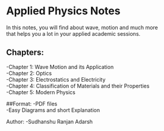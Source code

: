# Applied Physics Notes
In this notes, you will find about wave, motion and much more <br> that helps you a lot in your applied academic sessions.<br>

## Chapters:
-Chapter 1: Wave Motion and its Application<br>
-Chapter 2: Optics<br>
-Chapter 3: Electrostatics and Electricity<br>
-Chapter 4: Classification of Materials and their Properties<br>
-Chapter 5: Modern Physics<br>

##Format:
-PDF files<br>
-Easy Diagrams and short Explanation<br>

Author:
-Sudhanshu Ranjan Adarsh
